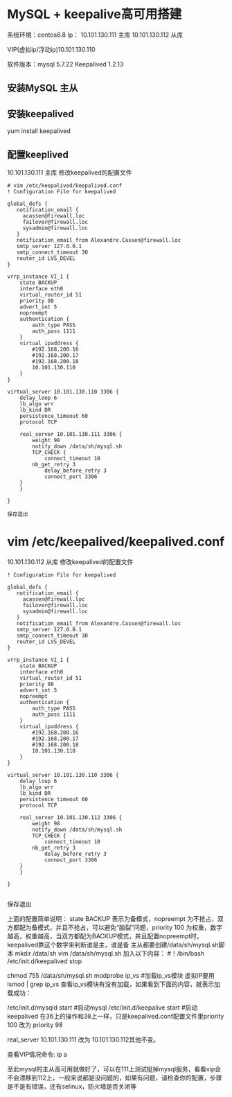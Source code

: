 # MySQL + keepalive高可用搭建

系统环境：centos6.8
Ip：
10.101.130.111 主库
10.101.130.112 从库

VIP(虚拟ip/浮动ip)10.101.130.110

软件版本：mysql 5.7.22
Keepalived 1.2.13
## 安装MySQL 主从

## 安装keepalived
yum install keepalived

## 配置keeplived

10.101.130.111 主库
修改keepalived的配置文件
```
# vim /etc/keepalived/keepalived.conf
! Configuration File for keepalived

global_defs {
   notification_email {
     acassen@firewall.loc
     failover@firewall.loc
     sysadmin@firewall.loc
   }
   notification_email_from Alexandre.Cassen@firewall.loc
   smtp_server 127.0.0.1 
   smtp_connect_timeout 30
   router_id LVS_DEVEL
}

vrrp_instance VI_1 {
    state BACKUP
    interface eth0
    virtual_router_id 51
    priority 98
    advert_int 5
    nopreempt 
    authentication {
        auth_type PASS
        auth_pass 1111
    }
    virtual_ipaddress {
        #192.168.200.16
        #192.168.200.17
        #192.168.200.18
        10.101.130.110
    }
}

virtual_server 10.101.130.110 3306 {
    delay_loop 6 
    lb_algo wrr 
    lb_kind DR 
    persistence_timeout 60 
    protocol TCP 
    
    real_server 10.101.130.111 3306 { 
        weight 98 
        notify_down /data/sh/mysql.sh 
        TCP_CHECK { 
            connect_timeout 10 
	    nb_get_retry 3 
            delay_before_retry 3 
            connect_port 3306 
	} 
    }

}

保存退出

```
# vim /etc/keepalived/keepalived.conf

10.101.130.112 从库
修改keepalived的配置文件

```
! Configuration File for keepalived

global_defs {
   notification_email {
     acassen@firewall.loc
     failover@firewall.loc
     sysadmin@firewall.loc
   }
   notification_email_from Alexandre.Cassen@firewall.loc
   smtp_server 127.0.0.1 
   smtp_connect_timeout 30
   router_id LVS_DEVEL
}

vrrp_instance VI_1 {
    state BACKUP
    interface eth0
    virtual_router_id 51
    priority 98
    advert_int 5
    nopreempt 
    authentication {
        auth_type PASS
        auth_pass 1111
    }
    virtual_ipaddress {
        #192.168.200.16
        #192.168.200.17
        #192.168.200.18
        10.101.130.110
    }
}

virtual_server 10.101.130.110 3306 {
    delay_loop 6 
    lb_algo wrr 
    lb_kind DR 
    persistence_timeout 60 
    protocol TCP 
    
    real_server 10.101.130.112 3306 { 
        weight 98 
        notify_down /data/sh/mysql.sh 
        TCP_CHECK { 
            connect_timeout 10 
	    nb_get_retry 3 
            delay_before_retry 3 
            connect_port 3306 
	} 
    }

}
   
```

保存退出

上面的配置简单说明：
state BACKUP  表示为备模式，nopreempt 为不抢占，双方都配为备模式，并且不抢占，可以避免“脑裂”问题，priority 100 为权重，数字越高，权重越高，当双方都配为BACKUP模式，并且配置nopreempt时，keepalived靠这个数字来判断谁是主，谁是备
主从都要创建/data/sh/mysql.sh脚本
mkdir /data/sh
vim /data/sh/mysql.sh 加入以下内容：
#！/bin/bash
/etc/init.d/keepalived  stop
 
chmod  755  /data/sh/mysql.sh
modprobe  ip_vs  #加载ip_vs模块 虚拟IP要用
lsmod |  grep  ip_vs  查看ip_vs模块有没有加载，如果看到下面的内容，就表示加载成功：


/etc/init.d/mysqld  start  #启动mysql
/etc/init.d/keepalive  start   #启动keepalived
在36上的操作和38上一样，只是keepalived.conf配置文件里priority 100 改为 priority 98
 
real_server 10.101.130.111 改为 10.101.130.112其他不变。
 
查看VIP情况命令: ip a

 
至此mysql的主从高可用就做好了，可以在111上测试挺掉mysql服务，看看vip会不会漂移到112上，一般来说都是没问题的，如果有问题，请检查你的配置，步骤是不是有错误，还有selinux，防火墙是否关闭等

